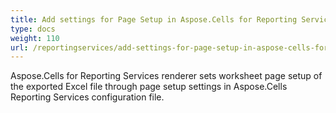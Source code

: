 ```yaml
---
title: Add settings for Page Setup in Aspose.Cells for Reporting Services renderer
type: docs
weight: 110
url: /reportingservices/add-settings-for-page-setup-in-aspose-cells-for-reporting-services-renderer/
---
```


Aspose.Cells for Reporting Services renderer sets worksheet page setup of the exported Excel file through page setup settings in Aspose.Cells Reporting Services configuration file. 
